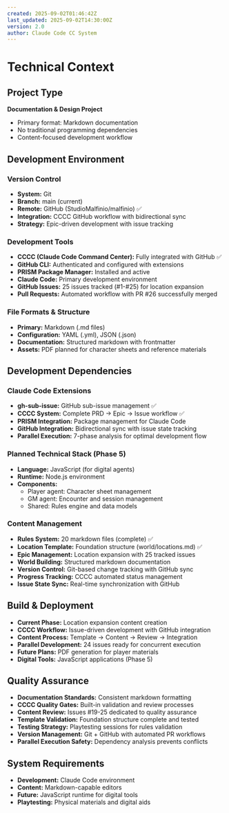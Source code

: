 ```yaml
---
created: 2025-09-02T01:46:42Z
last_updated: 2025-09-02T14:30:00Z
version: 2.0
author: Claude Code CC System
---
```


# Technical Context

## Project Type
**Documentation & Design Project**
- Primary format: Markdown documentation
- No traditional programming dependencies
- Content-focused development workflow

## Development Environment

### Version Control
- **System:** Git
- **Branch:** main (current)
- **Remote:** GitHub (StudioMalfinio/malfinio) ✅
- **Integration:** CCCC GitHub workflow with bidirectional sync
- **Strategy:** Epic-driven development with issue tracking

### Development Tools
- **CCCC (Claude Code Command Center):** Fully integrated with GitHub ✅
- **GitHub CLI:** Authenticated and configured with extensions
- **PRISM Package Manager:** Installed and active
- **Claude Code:** Primary development environment
- **GitHub Issues:** 25 issues tracked (#1-#25) for location expansion
- **Pull Requests:** Automated workflow with PR #26 successfully merged

### File Formats & Structure
- **Primary:** Markdown (.md files)
- **Configuration:** YAML (.yml), JSON (.json)
- **Documentation:** Structured markdown with frontmatter
- **Assets:** PDF planned for character sheets and reference materials

## Development Dependencies

### Claude Code Extensions  
- **gh-sub-issue:** GitHub sub-issue management ✅
- **CCCC System:** Complete PRD → Epic → Issue workflow ✅
- **PRISM Integration:** Package management for Claude Code
- **GitHub Integration:** Bidirectional sync with issue state tracking
- **Parallel Execution:** 7-phase analysis for optimal development flow

### Planned Technical Stack (Phase 5)
- **Language:** JavaScript (for digital agents)
- **Runtime:** Node.js environment
- **Components:** 
  - Player agent: Character sheet management
  - GM agent: Encounter and session management
  - Shared: Rules engine and data models

### Content Management
- **Rules System:** 20 markdown files (complete) ✅
- **Location Template:** Foundation structure (world/locations.md) ✅
- **Epic Management:** Location expansion with 25 tracked issues
- **World Building:** Structured markdown documentation
- **Version Control:** Git-based change tracking with GitHub sync
- **Progress Tracking:** CCCC automated status management
- **Issue State Sync:** Real-time synchronization with GitHub

## Build & Deployment
- **Current Phase:** Location expansion content creation
- **CCCC Workflow:** Issue-driven development with GitHub integration
- **Content Process:** Template → Content → Review → Integration
- **Parallel Development:** 24 issues ready for concurrent execution
- **Future Plans:** PDF generation for player materials
- **Digital Tools:** JavaScript applications (Phase 5)

## Quality Assurance
- **Documentation Standards:** Consistent markdown formatting
- **CCCC Quality Gates:** Built-in validation and review processes
- **Content Review:** Issues #19-25 dedicated to quality assurance
- **Template Validation:** Foundation structure complete and tested
- **Testing Strategy:** Playtesting sessions for rules validation
- **Version Management:** Git + GitHub with automated PR workflows
- **Parallel Execution Safety:** Dependency analysis prevents conflicts

## System Requirements
- **Development:** Claude Code environment
- **Content:** Markdown-capable editors
- **Future:** JavaScript runtime for digital tools
- **Playtesting:** Physical materials and digital aids